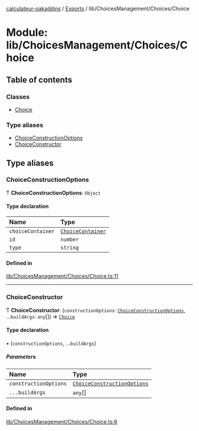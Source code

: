 [calculateur-oakaddins](../README.md) / [Exports](../modules.md) / lib/ChoicesManagement/Choices/Choice

# Module: lib/ChoicesManagement/Choices/Choice

## Table of contents

### Classes

- [Choice](../classes/lib_choicesmanagement_choices_choice.choice.md)

### Type aliases

- [ChoiceConstructionOptions](lib_choicesmanagement_choices_choice.md#choiceconstructionoptions)
- [ChoiceConstructor](lib_choicesmanagement_choices_choice.md#choiceconstructor)

## Type aliases

### ChoiceConstructionOptions

Ƭ **ChoiceConstructionOptions**: `Object`

#### Type declaration

| Name | Type |
| :------ | :------ |
| `choiceContainer` | [`ChoiceContainer`](../classes/lib_choicesmanagement_choices_choicecontainer.choicecontainer.md) |
| `id` | `number` |
| `type` | `string` |

#### Defined in

[lib/ChoicesManagement/Choices/Choice.ts:11](https://github.com/P0ulpy/Configurateur-OakAddins/blob/6c35e95/src/lib/ChoicesManagement/Choices/Choice.ts#L11)

___

### ChoiceConstructor

Ƭ **ChoiceConstructor**: (`constructionOptions`: [`ChoiceConstructionOptions`](lib_choicesmanagement_choices_choice.md#choiceconstructionoptions), ...`buildArgs`: `any`[]) => [`Choice`](../classes/lib_choicesmanagement_choices_choice.choice.md)

#### Type declaration

• (`constructionOptions`, ...`buildArgs`)

##### Parameters

| Name | Type |
| :------ | :------ |
| `constructionOptions` | [`ChoiceConstructionOptions`](lib_choicesmanagement_choices_choice.md#choiceconstructionoptions) |
| `...buildArgs` | `any`[] |

#### Defined in

[lib/ChoicesManagement/Choices/Choice.ts:6](https://github.com/P0ulpy/Configurateur-OakAddins/blob/6c35e95/src/lib/ChoicesManagement/Choices/Choice.ts#L6)
